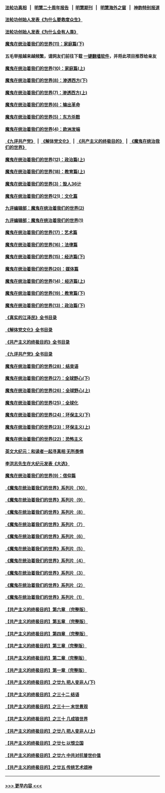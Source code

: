 #### [法轮功真相](https://github.com/gfw-breaker/truth/blob/master/README.md?t=0) &nbsp;&nbsp;|&nbsp;&nbsp; [明慧二十周年报告](https://github.com/gfw-breaker/mh-reports/blob/master/README.md?t=0) &nbsp;&nbsp;|&nbsp;&nbsp;[明慧期刊](https://github.com/gfw-breaker/mh-qikan) &nbsp;&nbsp;|&nbsp;&nbsp; [明慧海外之窗](https://github.com/gfw-breaker/mh-news/blob/master/README.md?t=0) &nbsp;&nbsp;|&nbsp;&nbsp; [神韵特别报道](https://github.com/gfw-breaker/mh-news/blob/master/shenyun.md?t=0)
#### [法轮功创始人发表《为什么要救度众生》](../pages/nsc422/n13975246.md?t=05031843) 
#### [法轮功创始人发表《为什么会有人类》](../pages/nsc422/n13912117.md?t=05031843) 
#### [魔鬼在统治着我们的世界(11)：家庭篇(下)](../pages/nsc422/n10440961.md?t=05031843) 
#### 五毛举报越来越频繁，请网友们前往下载 [一键翻墙软件](https://github.com/gfw-breaker/ssr-accounts)，并将此项目推荐给亲友
#### [魔鬼在统治着我们的世界(10)：家庭篇(上)](../pages/nsc422/n10435448.md?t=05031843) 
#### [魔鬼在统治着我们的世界(8)：渗透西方(下)](../pages/nsc422/n10429603.md?t=05031843) 
#### [魔鬼在统治着我们的世界(7)：渗透西方(上)](../pages/nsc422/n10426013.md?t=05031843) 
#### [魔鬼在统治着我们的世界(6)：输出革命](../pages/nsc422/n10421536.md?t=05031843) 
#### [魔鬼在统治着我们的世界(5)：东方杀戮](../pages/nsc422/n10417707.md?t=05031843) 
#### [魔鬼在统治着我们的世界(4)：欧洲发端](../pages/nsc422/n10414890.md?t=05031843) 
#### [《九评共产党》](https://github.com/begood0513/9ping.md/blob/master/README.md) &nbsp;|&nbsp; [《解体党文化》](../../../../jtdwh.md/blob/master/README.md)  &nbsp;|&nbsp; [《共产主义的终极目的》](../../../../gczydzjmd.md/blob/master/README.md) &nbsp;|&nbsp; [《魔鬼在统治我们的世界》](../../../../mgztzwmdsj.md/blob/master/README.md) 
#### [魔鬼在统治着我们的世界(12)：政治篇(上)](../pages/nsc422/n10444576.md?t=05031843) 
#### [魔鬼在统治着我们的世界(18)：教育篇(上)](../pages/nsc422/n10526970.md?t=05031843) 
#### [魔鬼在统治着我们的世界(3)：毁人36计](../pages/nsc422/n10411583.md?t=05031843) 
#### [魔鬼在统治着我们的世界(21)：文化篇](../pages/nsc422/n10597706.md?t=05031843) 
#### [九评编辑部：魔鬼在统治着我们的世界(2)](../pages/nsc422/n10410036.md?t=05031843) 
#### [九评编辑部：魔鬼在统治着我们的世界(1)](../pages/nsc422/n10406825.md?t=05031843) 
#### [魔鬼在统治着我们的世界(17)：艺术篇](../pages/nsc422/n10499093.md?t=05031843) 
#### [魔鬼在统治着我们的世界(16)：法律篇](../pages/nsc422/n10485969.md?t=05031843) 
#### [魔鬼在统治着我们的世界(15)：经济篇(下)](../pages/nsc422/n10469975.md?t=05031843) 
#### [魔鬼在统治着我们的世界(20)：媒体篇](../pages/nsc422/n10586579.md?t=05031843) 
#### [魔鬼在统治着我们的世界(14)：经济篇(上)](../pages/nsc422/n10457370.md?t=05031843) 
#### [魔鬼在统治着我们的世界(19)：教育篇(下)](../pages/nsc422/n10564808.md?t=05031843) 
#### [魔鬼在统治着我们的世界(13)：政治篇(下)](../pages/nsc422/n10448270.md?t=05031843) 
#### [《真实的江泽民》全书目录](../pages/nsc422/n13721399.md?t=05031843) 
#### [《解体党文化》全书目录](../pages/nsc422/n13721157.md?t=05031843) 
#### [《共产主义的终极目的》全书目录](../pages/nsc422/n13721048.md?t=05031843) 
#### [《九评共产党》全书目录](../pages/nsc422/n13708085.md?t=05031843) 
#### [魔鬼在统治着我们的世界(28)：结束语](../pages/nsc422/n10936246.md?t=05031843) 
#### [魔鬼在统治着我们的世界(27)：全球野心(下)](../pages/nsc422/n10928319.md?t=05031843) 
#### [魔鬼在统治着我们的世界(26)：全球野心(上)](../pages/nsc422/n10900318.md?t=05031843) 
#### [魔鬼在统治着我们的世界(25)：全球化](../pages/nsc422/n10788205.md?t=05031843) 
#### [魔鬼在统治着我们的世界(24)：环保主义(下)](../pages/nsc422/n10695307.md?t=05031843) 
#### [魔鬼在统治着我们的世界(23)：环保主义(上)](../pages/nsc422/n10688613.md?t=05031843) 
#### [魔鬼在统治着我们的世界(22)：恐怖主义](../pages/nsc422/n10614727.md?t=05031843) 
#### [英文大纪元：和读者一起寻真相 无所畏惧](../pages/nsc422/n12542027.md?t=05031843) 
#### [李洪志先生在大纪元发表《大选》](../pages/nsc422/n12534746.md?t=05031843) 
#### [魔鬼在统治着我们的世界(9)：信仰篇](../pages/nsc422/n10432159.md?t=05031843) 
#### [《魔鬼在统治着我们的世界》系列片（10）](../pages/nsc422/n12292670.md?t=05031843) 
#### [《魔鬼在统治着我们的世界》系列片（9）](../pages/nsc422/n12290859.md?t=05031843) 
#### [《魔鬼在统治着我们的世界》系列片（8）](../pages/nsc422/n12287445.md?t=05031843) 
#### [《魔鬼在统治着我们的世界》系列片（7）](../pages/nsc422/n12283425.md?t=05031843) 
#### [《魔鬼在统治着我们的世界》系列片（6）](../pages/nsc422/n12282314.md?t=05031843) 
#### [《魔鬼在统治着我们的世界》系列片（5）](../pages/nsc422/n12281419.md?t=05031843) 
#### [《魔鬼在统治着我们的世界》系列片（4）](../pages/nsc422/n12274024.md?t=05031843) 
#### [《魔鬼在统治着我们的世界》系列片（3）](../pages/nsc422/n12271322.md?t=05031843) 
#### [《魔鬼在统治着我们的世界》系列片（2）](../pages/nsc422/n12269049.md?t=05031843) 
#### [《魔鬼在统治着我们的世界》系列片（1）](../pages/nsc422/n12267575.md?t=05031843) 
#### [【共产主义的终极目的】第六章 （完整版）](../pages/nsc422/n11428913.md?t=05031843) 
#### [【共产主义的终极目的】第五章 （完整版）](../pages/nsc422/n11428912.md?t=05031843) 
#### [【共产主义的终极目的】第四章 （完整版）](../pages/nsc422/n11428907.md?t=05031843) 
#### [【共产主义的终极目的】第三章（完整版）](../pages/nsc422/n11428848.md?t=05031843) 
#### [【共产主义的终极目的】第二章（完整版）](../pages/nsc422/n11428831.md?t=05031843) 
#### [【共产主义的终极目的】第一章（完整版）](../pages/nsc422/n11417651.md?t=05031843) 
#### [【共产主义的终极目的】之廿九 把人变非人(下)](../pages/nsc422/n11344140.md?t=05031843) 
#### [【共产主义的终极目的】之三十二 结语](../pages/nsc422/n11360535.md?t=05031843) 
#### [【共产主义的终极目的】之三十一 末世景观](../pages/nsc422/n11351129.md?t=05031843) 
#### [【共产主义的终极目的】之三十 几成狼世界](../pages/nsc422/n11348280.md?t=05031843) 
#### [【共产主义的终极目的】之廿八 把人变非人(上)](../pages/nsc422/n11340492.md?t=05031843) 
#### [【共产主义的终极目的】之廿七 以恨立国](../pages/nsc422/n11336944.md?t=05031843) 
#### [【共产主义的终极目的】之廿六 中共对抗普世价值](../pages/nsc422/n11324785.md?t=05031843) 
#### [【共产主义的终极目的】之廿五 传统艺术颂神](../pages/nsc422/n11296396.md?t=05031843) 

----
#### [ >>> 更早内容 <<< ](../indexes/nsc422-earlier.md)
